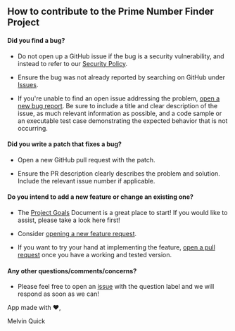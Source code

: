 ## How to contribute to the Prime Number Finder Project

#### Did you find a bug?

- Do not open up a GitHub issue if the bug is a security vulnerability, and instead to refer to our [Security Policy](https://github.com/melvinquick/prime-number-finder/security/policy).

- Ensure the bug was not already reported by searching on GitHub under [Issues](https://github.com/melvinquick/prime-number-finder/issues).

- If you're unable to find an open issue addressing the problem, [open a new bug report](https://github.com/melvinquick/prime-number-finder/issues/new?assignees=&labels=&projects=&template=bug_report.md&title=). Be sure to include a title and clear description of the issue, as much relevant information as possible, and a code sample or an executable test case demonstrating the expected behavior that is not occurring.

#### Did you write a patch that fixes a bug?

- Open a new GitHub pull request with the patch.

- Ensure the PR description clearly describes the problem and solution. Include the relevant issue number if applicable.

#### Do you intend to add a new feature or change an existing one?

- The [Project Goals](https://github.com/users/melvinquick/projects/8/views/1) Document is a great place to start! If you would like to assist, please take a look here first!

- Consider [opening a new feature request](https://github.com/melvinquick/prime-number-finder/issues/new?assignees=&labels=&projects=&template=feature_request.md&title=).

- If you want to try your hand at implementing the feature, [open a pull request](https://github.com/melvinquick/prime-number-finder/compare) once you have a working and tested version.

#### Any other questions/comments/concerns?

- Please feel free to open an [issue](https://github.com/melvinquick/prime-number-finder/issues) with the question label and we will respond as soon as we can!

App made with :heart:,

Melvin Quick
